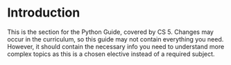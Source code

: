 # Introduction

This is the section for the Python Guide, covered by CS 5. Changes may occur in the curriculum, so this guide may not contain everything you need. However, it should contain the necessary info you need to understand more complex topics as this is a chosen elective instead of a required subject.
